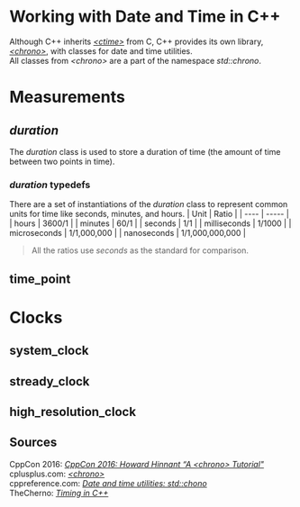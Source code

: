 # Working with Date and Time in C++
Although C++ inherits [_\<ctime\>_](https://www.cplusplus.com/reference/ctime/) from C, C++ provides its own library, [_\<chrono\>_](https://www.cplusplus.com/reference/chrono/), with classes for date and time utilities. <br />
All classes from _\<chrono\>_ are a part of the namespace _std::chrono_.

# Measurements

## _duration_
The _duration_ class is used to store a duration of time (the amount of time between two points in time).

### _duration_ typedefs
There are a set of instantiations of the _duration_ class to represent common units for time like seconds, minutes, and hours.
| Unit | Ratio |
| ---- | ----- |
| hours | 3600/1 |
| minutes | 60/1 |
| seconds | 1/1 |
| milliseconds | 1/1000 |
| microseconds | 1/1,000,000 |
| nanoseconds | 1/1,000,000,000 |
> All the ratios use _seconds_ as the standard for comparison.

## time_point

# Clocks

## system_clock

## stready_clock

## high_resolution_clock

## Sources
CppCon 2016: [_CppCon 2016: Howard Hinnant “A \<chrono\> Tutorial"_](https://www.youtube.com/watch?v=P32hvk8b13M) <br />
cplusplus.com: [_\<chrono\>_](https://www.cplusplus.com/reference/chrono/) <br />
cppreference.com: [_Date and time utilities: std::chono_](https://en.cppreference.com/w/cpp/chrono/weekday) <br />
TheCherno: [_Timing in C++_](https://www.youtube.com/watch?v=oEx5vGNFrLk) <br />
